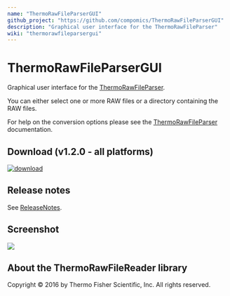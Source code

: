 ```yaml
---
name: "ThermoRawFileParserGUI"
github_project: "https://github.com/compomics/ThermoRawFileParserGUI"
description: "Graphical user interface for the ThermoRawFileParser"
wiki: "thermorawfileparsergui"
---
```


# ThermoRawFileParserGUI
Graphical user interface for the [ThermoRawFileParser](/projects/thermorawfileparser.html).

You can either select one or more RAW files or a directory containing the RAW files.

For help on the conversion options please see the [ThermoRawFileParser](/projects/thermorawfileparser.html) documentation.

## Download (v1.2.0 - all platforms)
[![download](https://github.com/compomics/ThermoRawFileParserGUI/wiki/images/download_button.png)](http://genesis.ugent.be/maven2/no/uib/thermo-raw-file-parser-gui/ThermoRawFileParserGUI/1.2.0/ThermoRawFileParserGUI-1.2.0.zip)

## Release notes
See [ReleaseNotes](/projects/thermorawfileparsergui/wiki/releasenotes.html).

## Screenshot

![](https://github.com/compomics/ThermoRawFileParserGUI/wiki/images/ThermoRawFileParserGUI.png)

## About the ThermoRawFileReader library

Copyright © 2016 by Thermo Fisher Scientific, Inc. All rights reserved.

